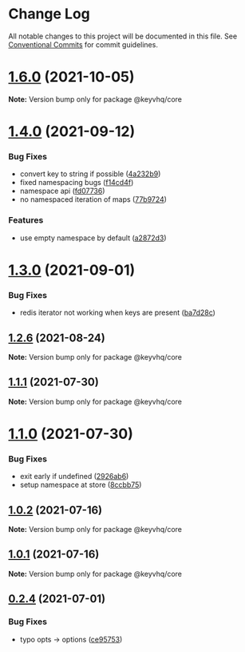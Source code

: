 # Change Log

All notable changes to this project will be documented in this file.
See [Conventional Commits](https://conventionalcommits.org) for commit guidelines.

# [1.6.0](https://github.com/microlinkhq/keyv/compare/v1.5.2...v1.6.0) (2021-10-05)

**Note:** Version bump only for package @keyvhq/core





# [1.4.0](https://github.com/microlinkhq/keyv/compare/v1.3.0...v1.4.0) (2021-09-12)


### Bug Fixes

* convert key to string if possible ([4a232b9](https://github.com/microlinkhq/keyv/commit/4a232b95ee8e056eab1abc59c0d5275f7250349c))
* fixed namespacing bugs ([f14cd4f](https://github.com/microlinkhq/keyv/commit/f14cd4f1651fc866e96785dff0f33f807a1b8493))
* namespace api ([fd07736](https://github.com/microlinkhq/keyv/commit/fd07736aee52c9bde9a81f075faa85c39d72cc51))
* no namespaced iteration of maps ([77b9724](https://github.com/microlinkhq/keyv/commit/77b9724fe4169331ed09539236729237d7c7cefa))


### Features

* use empty namespace by default ([a2872d3](https://github.com/microlinkhq/keyv/commit/a2872d3ec5ee3cb6445fc97bd129505d43e90c0e))





# [1.3.0](https://github.com/microlinkhq/keyv/compare/v1.2.7...v1.3.0) (2021-09-01)


### Bug Fixes

* redis iterator not working when keys are present ([ba7d28c](https://github.com/microlinkhq/keyv/commit/ba7d28cde0fe86e305f7db125d12629938fc5a70))





## [1.2.6](https://github.com/microlinkhq/keyv/compare/v1.2.5...v1.2.6) (2021-08-24)

**Note:** Version bump only for package @keyvhq/core





## [1.1.1](https://github.com/microlinkhq/keyv/compare/v1.1.0...v1.1.1) (2021-07-30)

**Note:** Version bump only for package @keyvhq/core





# [1.1.0](https://github.com/microlinkhq/keyv/compare/v1.0.2...v1.1.0) (2021-07-30)


### Bug Fixes

* exit early if undefined ([2926ab6](https://github.com/microlinkhq/keyv/commit/2926ab697e2f6bf866743e8d31e4a42bc10d2cd2))
* setup namespace at store ([8ccbb75](https://github.com/microlinkhq/keyv/commit/8ccbb7533d011fd11a3ffda96e3fe6854fa3e2b8))





## [1.0.2](https://github.com/microlinkhq/keyv/compare/v1.0.1...v1.0.2) (2021-07-16)

**Note:** Version bump only for package @keyvhq/core





## [1.0.1](https://github.com/microlinkhq/keyv/compare/v1.0.0...v1.0.1) (2021-07-16)

**Note:** Version bump only for package @keyvhq/core





## [0.2.4](https://github.com/microlinkhq/keyv/compare/v0.2.0...v0.2.4) (2021-07-01)


### Bug Fixes

* typo opts -> options ([ce95753](https://github.com/microlinkhq/keyv/commit/ce957538f2881a0c31397a4f87b74efa081880b0))
